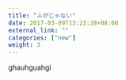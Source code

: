 ```yaml
---
title: "ふがじゃない"
date: 2017-03-09T13:23:28+08:00
external_link: ""
categories: ["new"]
weight: 3
---
```


ghauhguahgi

